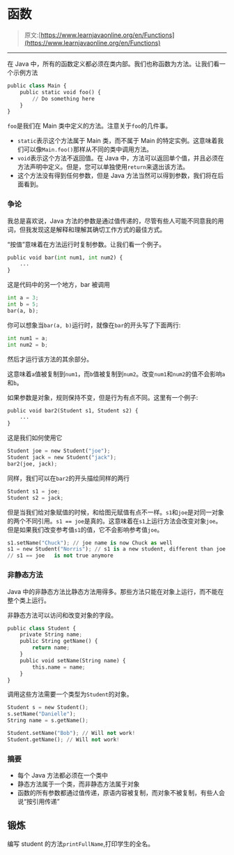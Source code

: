 # 函数

> 原文:[https://www.learnjavaonline.org/en/Functions](https://www.learnjavaonline.org/en/Functions)

* * *

在 Java 中，所有的函数定义都必须在类内部。我们也称函数为方法。让我们看一个示例方法

```py
public class Main {
    public static void foo() {
        // Do something here
    }
} 
```

`foo`是我们在 Main 类中定义的方法。注意关于`foo`的几件事。

*   `static`表示这个方法属于 Main 类，而不属于 Main 的特定实例。这意味着我们可以像`Main.foo()`那样从不同的类中调用方法。
*   `void`表示这个方法不返回值。在 Java 中，方法可以返回单个值，并且必须在方法声明中定义。但是，您可以单独使用`return`来退出该方法。
*   这个方法没有得到任何参数，但是 Java 方法当然可以得到参数，我们将在后面看到。

### 争论

我总是喜欢说，Java 方法的参数是通过值传递的，尽管有些人可能不同意我的用词，但我发现这是解释和理解其确切工作方式的最佳方式。

“按值”意味着在方法运行时复制参数。让我们看一个例子。

```py
public void bar(int num1, int num2) {
    ...
} 
```

这是代码中的另一个地方，bar 被调用

```py
int a = 3;
int b = 5;
bar(a, b); 
```

你可以想象当`bar(a, b)`运行时，就像在`bar`的开头写了下面两行:

```py
int num1 = a;
int num2 = b; 
```

然后才运行该方法的其余部分。

这意味着`a`值被复制到`num1`，而`b`值被复制到`num2`。改变`num1`和`num2`的值不会影响`a`和`b`。

如果参数是对象，规则保持不变，但是行为有点不同。这里有一个例子:

```py
public void bar2(Student s1, Student s2) {
    ...
} 
```

这是我们如何使用它

```py
Student joe = new Student("joe");
Student jack = new Student("jack");
bar2(joe, jack); 
```

同样，我们可以在`bar2`的开头描绘同样的两行

```py
Student s1 = joe;
Student s2 = jack; 
```

但是当我们给对象赋值的时候，和给图元赋值有点不一样。`s1`和`joe`是对同一对象的两个不同引用。`s1 == joe`是真的。这意味着在`s1`上运行方法会改变对象`joe`。但是如果我们改变参考值`s1`的值，它不会影响参考值`joe`。

```py
s1.setName("Chuck"); // joe name is now Chuck as well
s1 = new Student("Norris"); // s1 is a new student, different than joe with the name of Norris
// s1 == joe   is not true anymore 
```

### 非静态方法

Java 中的非静态方法比静态方法用得多。那些方法只能在对象上运行，而不能在整个类上运行。

非静态方法可以访问和改变对象的字段。

```py
public class Student {
    private String name;
    public String getName() {
        return name;
    }
    public void setName(String name) {
        this.name = name;
    }
} 
```

调用这些方法需要一个类型为`Student`的对象。

```py
Student s = new Student();
s.setName("Danielle");
String name = s.getName();

Student.setName("Bob"); // Will not work!
Student.getName(); // Will not work! 
```

### 摘要

*   每个 Java 方法都必须在一个类中
*   静态方法属于一个类，而非静态方法属于对象
*   函数的所有参数都通过值传递，原语内容被复制，而对象不被复制，有些人会说“按引用传递”

## 锻炼

编写 student 的方法`printFullName`,打印学生的全名。